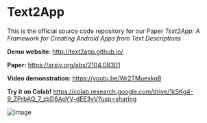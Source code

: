 # Text2App

This is the official source code repository for our Paper _Text2App: A Framework for Creating Android Apps from Text Descriptions_

**Demo website:** http://text2app.github.io/

**Paper:** https://arxiv.org/abs/2104.08301

**Video demonstration:** https://youtu.be/Wr2TMuexkq8

**Try it on Colab!** https://colab.research.google.com/drive/1kSKg4-9_ZPrbAQ_7_zbD6AoYV-dEE3yV?usp=sharing

![image](https://user-images.githubusercontent.com/14367438/115030103-8bccfb00-9ee8-11eb-8c1f-6bcbe31986b0.png)
